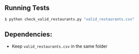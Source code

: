 ## Running Tests

```bash
$ python check_valid_restaurants.py "valid_restaurants.csv"
```

## Dependencies:

- Keep `valid_restaurants.csv` in the same folder

